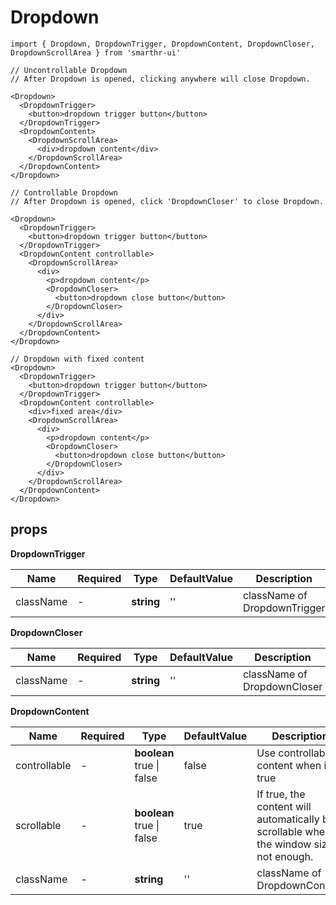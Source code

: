 # Dropdown

```tsx
import { Dropdown, DropdownTrigger, DropdownContent, DropdownCloser, DropdownScrollArea } from 'smarthr-ui'

// Uncontrollable Dropdown
// After Dropdown is opened, clicking anywhere will close Dropdown.

<Dropdown>
  <DropdownTrigger>
    <button>dropdown trigger button</button>
  </DropdownTrigger>
  <DropdownContent>
    <DropdownScrollArea>
      <div>dropdown content</div>
    </DropdownScrollArea>
  </DropdownContent>
</Dropdown>

// Controllable Dropdown
// After Dropdown is opened, click 'DropdownCloser' to close Dropdown.

<Dropdown>
  <DropdownTrigger>
    <button>dropdown trigger button</button>
  </DropdownTrigger>
  <DropdownContent controllable>
    <DropdownScrollArea>
      <div>
        <p>dropdown content</p>
        <DropdownCloser>
          <button>dropdown close button</button>
        </DropdownCloser>
      </div>
    </DropdownScrollArea>
  </DropdownContent>
</Dropdown>

// Dropdown with fixed content
<Dropdown>
  <DropdownTrigger>
    <button>dropdown trigger button</button>
  </DropdownTrigger>
  <DropdownContent controllable>
    <div>fixed area</div>
    <DropdownScrollArea>
      <div>
        <p>dropdown content</p>
        <DropdownCloser>
          <button>dropdown close button</button>
        </DropdownCloser>
      </div>
    </DropdownScrollArea>
  </DropdownContent>
</Dropdown>
```

## props

**DropdownTrigger**

| Name      | Required | Type       | DefaultValue | Description                  |
| --------- | -------- | ---------- | ------------ | ---------------------------- |
| className | -        | **string** | ''           | className of DropdownTrigger |

**DropdownCloser**

| Name      | Required | Type       | DefaultValue | Description                 |
| --------- | -------- | ---------- | ------------ | --------------------------- |
| className | -        | **string** | ''           | className of DropdownCloser |

**DropdownContent**

| Name         | Required | Type                               | DefaultValue | Description                                                                               |
| ------------ | -------- | ---------------------------------- | ------------ | ----------------------------------------------------------------------------------------- |
| controllable | -        | **boolean** <br> true &#124; false | false        | Use controllable content when its true                                                    |
| scrollable   | -        | **boolean** <br> true &#124; false | true         | If true, the content will automatically be scrollable when the window size is not enough. |
| className    | -        | **string**                         | ''           | className of DropdownContent                                                              |
